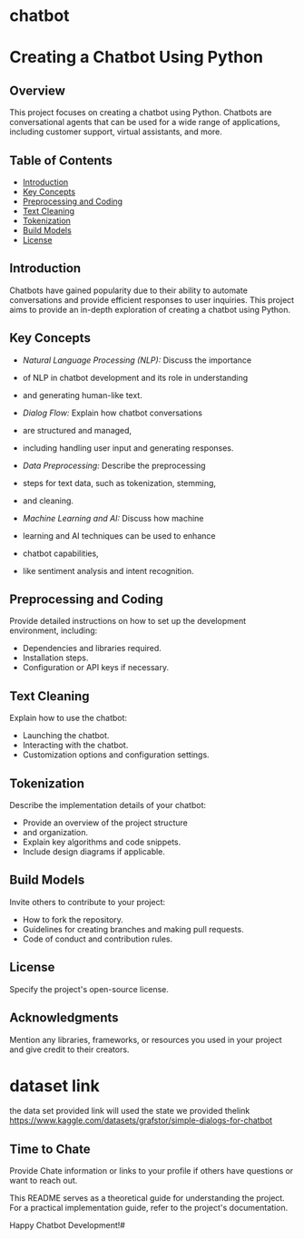 # chatbot
# Creating a Chatbot Using Python

## Overview
This project focuses on creating a chatbot 
using Python. Chatbots are conversational
agents that can be used for a wide 
range of applications, including customer
support, virtual assistants, and more.

## Table of Contents
- [Introduction](#introduction)
- [Key Concepts](#key-concepts)
- [Preprocessing and Coding](#preprocessing-and-coding)
- [Text Cleaning](#text-cleaning)
- [Tokenization](#tokenization)
- [Build Models](#build-models)
- [License](#license)

## Introduction
Chatbots have gained popularity due to 
their ability to automate conversations 
and provide efficient responses to user inquiries.
This project aims to provide an in-depth exploration
of creating a chatbot using Python.

## Key Concepts
- *Natural Language Processing (NLP):* Discuss the importance
- of NLP in chatbot development and its role in understanding
-  and generating human-like text.

- *Dialog Flow:* Explain how chatbot conversations
- are structured and managed,
- including handling user input and generating responses.

- *Data Preprocessing:* Describe the preprocessing
-  steps for text data, such as tokenization, stemming,
-  and cleaning.

- *Machine Learning and AI:* Discuss how machine
- learning and AI techniques can be used to enhance
- chatbot capabilities,
- like sentiment analysis and intent recognition.

## Preprocessing and Coding
Provide detailed instructions on how to set up the
development environment, including:
- Dependencies and libraries required.
- Installation steps.
- Configuration or API keys if necessary.

## Text Cleaning
Explain how to use the chatbot:
- Launching the chatbot.
- Interacting with the chatbot.
- Customization options and configuration settings.

## Tokenization
Describe the implementation details of your chatbot:
- Provide an overview of the project structure
-  and organization.
- Explain key algorithms and code snippets.
- Include design diagrams if applicable.

## Build Models
Invite others to contribute to your project:
- How to fork the repository.
- Guidelines for creating branches and making pull requests.
- Code of conduct and contribution rules.

## License
Specify the project's open-source license.

## Acknowledgments
Mention any libraries, frameworks, 
or resources you used in your project and give credit 
to their creators.
# dataset link 
the data set provided link will used the 
state we provided thelink
https://www.kaggle.com/datasets/grafstor/simple-dialogs-for-chatbot
## Time to Chate
Provide Chate information or links to your
profile if others have questions or want to reach out.

This README serves as a theoretical guide 
for understanding the project. 
For a practical implementation guide, 
refer to the project's documentation.

Happy Chatbot Development!#
